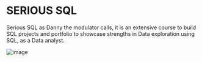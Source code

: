 # SERIOUS SQL
Serious SQL as Danny the modulator calls, it is an extensive course to build SQL projects and portfolio to showcase strengths in Data exploration using SQL,
as a Data analyst.


![image](https://user-images.githubusercontent.com/25104443/212468233-afcfa11a-55a7-4d59-b881-9e8fa787007a.png)
